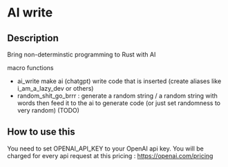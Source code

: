 # AI write

## Description

Bring non-determinstic programming to Rust with AI

macro functions
- ai_write make ai (chatgpt) write code that is inserted (create aliases like i_am_a_lazy_dev or others)
- random_shit_go_brrr : generate a random string / a random string with words then feed it to the ai to generate code (or just set randomness to very random) (TODO)

## How to use this

You need to set OPENAI_API_KEY to your OpenAI api key. You will be charged for every api request at this pricing : <https://openai.com/pricing>